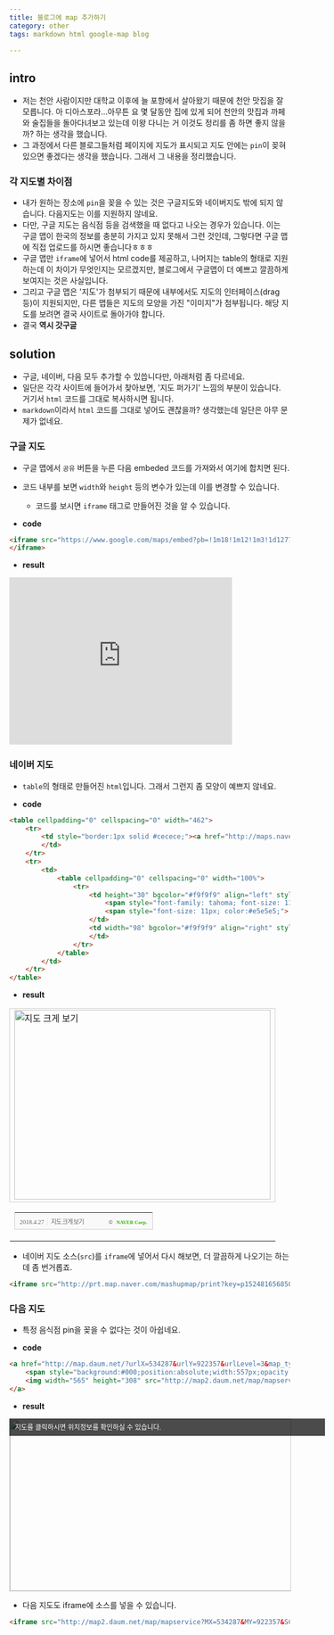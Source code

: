 ```yaml
---
title: 블로그에 map 추가하기 
category: other
tags: markdown html google-map blog

---
```


## intro 

- 저는 천안 사람이지만 대학교 이후에 늘 포항에서 살아왔기 때문에 천안 맛집을 잘 모릅니다. 아 디아스포라...아무튼 요 몇 달동안 집에 있게 되어 천안의 맛집과 까페와 술집들을 돌아다녀보고 있는데 이왕 다니는 거 이것도 정리를 좀 하면 좋지 않을까? 하는 생각을 했습니다. 
- 그 과정에서 다른 블로그들처럼 페이지에 지도가 표시되고 지도 안에는 `pin`이 꽂혀 있으면 좋겠다는 생각을 했습니다. 그래서 그 내용을 정리했습니다. 

### 각 지도별 차이점 

- 내가 원하는 장소에 `pin`을 꽂을 수 있는 것은 구글지도와 네이버지도 밖에 되지 않습니다. 다음지도는 이를 지원하지 않네요.
- 다만, 구글 지도는 음식점 등을 검색했을 때 없다고 나오는 경우가 있습니다. 이는 구글 맵이 한국의 정보를 충분히 가지고 있지 못해서 그런 것인데, 그렇다면 구글 맵에 직접 업로드를 하시면 좋습니다ㅎㅎㅎ
- 구글 맵만 `iframe`에 넣어서 html code를 제공하고, 나머지는 table의 형태로 지원하는데 이 차이가 무엇인지는 모르겠지만, 블로그에서 구글맵이 더 예쁘고 깔끔하게 보여지는 것은 사실입니다. 
- 그리고 구글 맵은 '지도'가 첨부되기 때문에 내부에서도 지도의 인터페이스(drag 등)이 지원되지만, 다른 맵들은 지도의 모양을 가진 "이미지"가 첨부됩니다. 해당 지도를 보려면 결국 사이트로 돌아가야 합니다.
- 결국 **역시 갓구글**

## solution 

- 구글, 네이버, 다음 모두 추가할 수 있씁니다만, 아래처럼 좀 다르네요. 
- 일단은 각각 사이트에 들어가서 찾아보면, '지도 퍼가기' 느낌의 부분이 있습니다. 거기서 `html` 코드를 그대로 복사하시면 됩니다. 
- `markdown`이라서 `html` 코드를 그대로 넣어도 괜찮을까? 생각했는데 일단은 아무 문제가 없네요. 

### 구글 지도

- 구글 맵에서 `공유` 버튼을 누른 다음 embeded 코드를 가져와서 여기에 합치면 된다. 
- 코드 내부를 보면 `width`와 `height` 등의 변수가 있는데 이를 변경할 수 있습니다.
    - 코드를 보시면 `iframe` 태그로 만들어진 것을 알 수 있습니다. 

- **code**

```html 
<iframe src="https://www.google.com/maps/embed?pb=!1m18!1m12!1m3!1d12775.913897343044!2d127.14496974061093!3d36.81903572911351!2m3!1f0!2f0!3f0!3m2!1i1024!2i768!4f13.1!3m3!1m2!1s0x357b285b9e6c867d%3A0x94b180012706cce7!2s13+Mannam-ro%2C+Dongnam-gu%2C+Cheonan%2C+Chungcheongnam-do!5e0!3m2!1sen!2skr!4v1524815646894" width="400" height="300" frameborder="0" style="border:0" allowfullscreen>
</iframe>
```

- **result**

<iframe src="https://www.google.com/maps/embed?pb=!1m18!1m12!1m3!1d12775.913897343044!2d127.14496974061093!3d36.81903572911351!2m3!1f0!2f0!3f0!3m2!1i1024!2i768!4f13.1!3m3!1m2!1s0x357b285b9e6c867d%3A0x94b180012706cce7!2s13+Mannam-ro%2C+Dongnam-gu%2C+Cheonan%2C+Chungcheongnam-do!5e0!3m2!1sen!2skr!4v1524815646894" width="400" height="300" frameborder="0" style="border:0" allowfullscreen></iframe>


### 네이버 지도

- `table`의 형태로 만들어진 `html`입니다. 그래서 그런지 좀 모양이 예쁘지 않네요. 

- **code**

```html
<table cellpadding="0" cellspacing="0" width="462"> 
    <tr> 
        <td style="border:1px solid #cecece;"><a href="http://maps.naver.com/?searchCoord=fbc6fd17ae5527ac223bdee8baf1b6b1f3da169dc9a9f4d6981977cbbd4a3dab&query=64uk7Jq07Ja4642U&tab=1&lng=f2579be10da8f527f54782fb7a9de5e5&mapMode=0&mpx=15131580%3A36.7809%2C127.1529004%3AZ11%3A0.0233057%2C0.0139049&_=&lat=1c13e908d88dce1981d18fd1174e0c62&dlevel=12&enc=b64&menu=location" target="_blank"><img src="http://prt.map.naver.com/mashupmap/print?key=p1524816568503_-100898067" width="460" height="340" alt="지도 크게 보기" title="지도 크게 보기" border="0" style="vertical-align:top;"/></a>
        </td> 
    </tr> 
    <tr> 
        <td> 
            <table cellpadding="0" cellspacing="0" width="100%"> 
                <tr> 
                    <td height="30" bgcolor="#f9f9f9" align="left" style="padding-left:9px; border-left:1px solid #cecece; border-bottom:1px solid #cecece;"> 
                        <span style="font-family: tahoma; font-size: 11px; color:#666;">2018.4.27</span>&nbsp;
                        <span style="font-size: 11px; color:#e5e5e5;">|</span>&nbsp;<a style="font-family: dotum,sans-serif; font-size: 11px; color:#666; text-decoration: none; letter-spacing: -1px;" href="http://maps.naver.com/?searchCoord=fbc6fd17ae5527ac223bdee8baf1b6b1f3da169dc9a9f4d6981977cbbd4a3dab&query=64uk7Jq07Ja4642U&tab=1&lng=f2579be10da8f527f54782fb7a9de5e5&mapMode=0&mpx=15131580%3A36.7809%2C127.1529004%3AZ11%3A0.0233057%2C0.0139049&_=&lat=1c13e908d88dce1981d18fd1174e0c62&dlevel=12&enc=b64&menu=location" target="_blank">지도 크게 보기</a> 
                    </td> 
                    <td width="98" bgcolor="#f9f9f9" align="right" style="text-align:right; padding-right:9px; border-right:1px solid #cecece; border-bottom:1px solid #cecece;"> <span style="float:right;"><span style="font-size:9px; font-family:Verdana, sans-serif; color:#444;">&copy;&nbsp;</span>&nbsp;<a style="font-family:tahoma; font-size:9px; font-weight:bold; color:#2db400; text-decoration:none;" href="http://www.nhncorp.com" target="_blank">NAVER Corp.</a></span> 
                    </td> 
                </tr> 
            </table>
        </td> 
    </tr> 
</table>
```

- **result**

<table cellpadding="0" cellspacing="0" width="462"> <tr> <td style="border:1px solid #cecece;"><a href="http://maps.naver.com/?searchCoord=fbc6fd17ae5527ac223bdee8baf1b6b1f3da169dc9a9f4d6981977cbbd4a3dab&query=64uk7Jq07Ja4642U&tab=1&lng=f2579be10da8f527f54782fb7a9de5e5&mapMode=0&mpx=15131580%3A36.7809%2C127.1529004%3AZ11%3A0.0233057%2C0.0139049&_=&lat=1c13e908d88dce1981d18fd1174e0c62&dlevel=12&enc=b64&menu=location" target="_blank"><img src="http://prt.map.naver.com/mashupmap/print?key=p1524816568503_-100898067" width="460" height="340" alt="지도 크게 보기" title="지도 크게 보기" border="0" style="vertical-align:top;"/></a></td> </tr> <tr> <td> <table cellpadding="0" cellspacing="0" width="100%"> <tr> <td height="30" bgcolor="#f9f9f9" align="left" style="padding-left:9px; border-left:1px solid #cecece; border-bottom:1px solid #cecece;"> <span style="font-family: tahoma; font-size: 11px; color:#666;">2018.4.27</span>&nbsp;<span style="font-size: 11px; color:#e5e5e5;">|</span>&nbsp;<a style="font-family: dotum,sans-serif; font-size: 11px; color:#666; text-decoration: none; letter-spacing: -1px;" href="http://maps.naver.com/?searchCoord=fbc6fd17ae5527ac223bdee8baf1b6b1f3da169dc9a9f4d6981977cbbd4a3dab&query=64uk7Jq07Ja4642U&tab=1&lng=f2579be10da8f527f54782fb7a9de5e5&mapMode=0&mpx=15131580%3A36.7809%2C127.1529004%3AZ11%3A0.0233057%2C0.0139049&_=&lat=1c13e908d88dce1981d18fd1174e0c62&dlevel=12&enc=b64&menu=location" target="_blank">지도 크게 보기</a> </td> <td width="98" bgcolor="#f9f9f9" align="right" style="text-align:right; padding-right:9px; border-right:1px solid #cecece; border-bottom:1px solid #cecece;"> <span style="float:right;"><span style="font-size:9px; font-family:Verdana, sans-serif; color:#444;">&copy;&nbsp;</span>&nbsp;<a style="font-family:tahoma; font-size:9px; font-weight:bold; color:#2db400; text-decoration:none;" href="http://www.nhncorp.com" target="_blank">NAVER Corp.</a></span> </td> </tr> </table> </td> </tr> </table>

- 네이버 지도 소스(`src`)를  `iframe`에 넣어서 다시 해보면, 더 깔끔하게 나오기는 하는데 좀 번거롭죠. 

```html
<iframe src="http://prt.map.naver.com/mashupmap/print?key=p1524816568503_-100898067" width="400" height="300" frameborder="0" style="border:0" allowfullscreen>
```

### 다음 지도

- 특정 음식점 pin을 꽂을 수 없다는 것이 아쉽네요. 

- **code**

```html
<a href="http://map.daum.net/?urlX=534287&urlY=922357&urlLevel=3&map_type=TYPE_MAP&map_hybrid=false&SHOWMARK=true" target="_blank">
    <span style="background:#000;position:absolute;width:557px;opacity:.7;filter:alpha(opacity=70);color:#fff;overflow:hidden;font:12px/1.5 Dotum, '돋움', sans-serif;text-decoration:none;padding:7px 0px 0px 10px; height: 24px;">지도를 클릭하시면 위치정보를 확인하실 수 있습니다.</span>
    <img width="565" height="308" src="http://map2.daum.net/map/mapservice?MX=534287&MY=922357&SCALE=2.5&IW=565&IH=308&COORDSTM=WCONGNAMUL" style="border:1px solid #ccc">
</a>
```

- **result**

<a href="http://map.daum.net/?urlX=534287&urlY=922357&urlLevel=3&map_type=TYPE_MAP&map_hybrid=false&SHOWMARK=true" target="_blank"><span style="background:#000;position:absolute;width:557px;opacity:.7;filter:alpha(opacity=70);color:#fff;overflow:hidden;font:12px/1.5 Dotum, '돋움', sans-serif;text-decoration:none;padding:7px 0px 0px 10px; height: 24px;">지도를 클릭하시면 위치정보를 확인하실 수 있습니다.</span><img width="565" height="308" src="http://map2.daum.net/map/mapservice?MX=534287&MY=922357&SCALE=2.5&IW=565&IH=308&COORDSTM=WCONGNAMUL" style="border:1px solid #ccc"></a>


- 다음 지도도 iframe에 소스를 넣을 수 있습니다.

```html
<iframe src="http://map2.daum.net/map/mapservice?MX=534287&MY=922357&SCALE=2.5&IW=565&IH=308&COORDSTM=WCONGNAMUL" width="400" height="300" frameborder="0" style="border:0" allowfullscreen>
```
